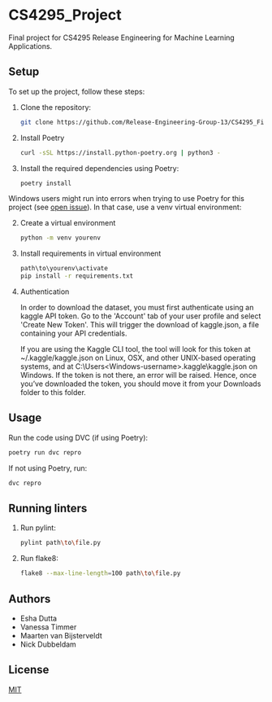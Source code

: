 
# CS4295_Project
Final project for CS4295 Release Engineering for Machine Learning Applications.


## Setup
To set up the project, follow these steps:

1. Clone the repository:
    ```bash
    git clone https://github.com/Release-Engineering-Group-13/CS4295_FinalProject.git
    ```

2. Install Poetry
    ```bash
    curl -sSL https://install.python-poetry.org | python3 -
    ```
<!-- 3. Install the required dependencies:
    ```bash
    pip install -r requirements.txt
    ``` -->

3. Install the required dependencies using Poetry:
    ```bash
    poetry install
    ```


Windows users might run into errors when trying to use Poetry for this project (see [open issue](https://github.com/tensorflow/io/issues/1789)). In that case, use a venv virtual environment:

2.  Create a virtual environment
    ```bash
    python -m venv yourenv
    ```
    
3. Install requirements in virtual environment
    ```bash
    path\to\yourenv\activate
    pip install -r requirements.txt
    ```

4. Authentication

    In order to download the dataset, you must first authenticate using an kaggle API token. Go to the 'Account' tab of your user profile and select 'Create New Token'. This will trigger the download of kaggle.json, a file containing your API credentials.

    If you are using the Kaggle CLI tool, the tool will look for this token at ~/.kaggle/kaggle.json on Linux, OSX, and other UNIX-based operating systems, and at C:\Users\<Windows-username>\.kaggle\kaggle.json on Windows. If the token is not there, an error will be raised. Hence, once you’ve downloaded the token, you should move it from your Downloads folder to this folder.

## Usage
Run the code using DVC (if using Poetry):

```bash
poetry run dvc repro
```

If not using Poetry, run:
```bash
dvc repro
```

## Running linters
1. Run pylint:
   ```bash
   pylint path\to\file.py
   ```
2. Run flake8:
   ```bash
   flake8 --max-line-length=100 path\to\file.py
   ```

## Authors
- Esha Dutta
- Vanessa Timmer
- Maarten van Bijsterveldt 
- Nick Dubbeldam


## License

[MIT](https://choosealicense.com/licenses/mit/)

